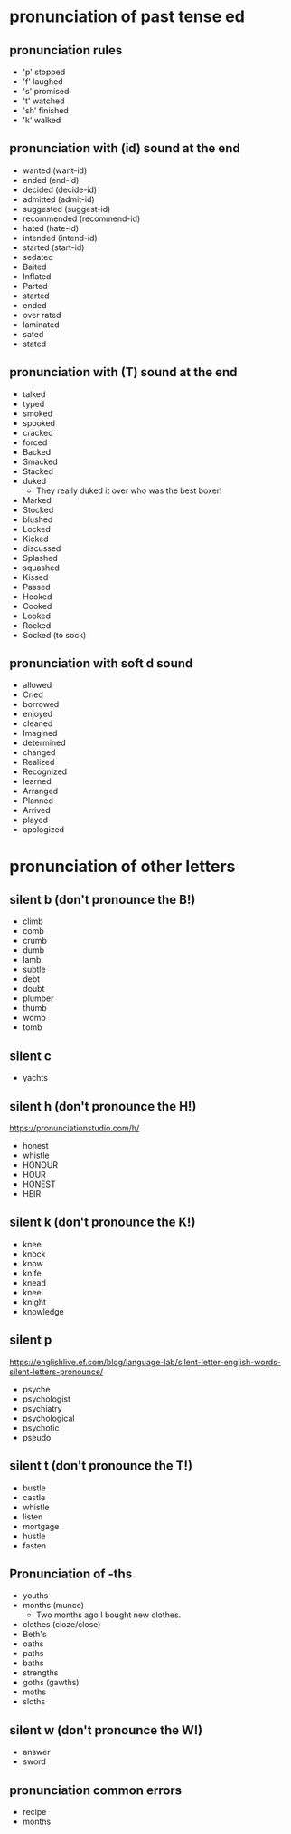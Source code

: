 # pronunciation of past tense ed
## pronunciation rules
* 'p'	stopped
* 'f'	laughed
* 's'	promised
* 't'      watched
* 'sh'      finished
* 'k'	walked


## pronunciation with (id) sound at the end
* wanted (want-id)
* ended	(end-id)
* decided	(decide-id)
* admitted	(admit-id)
* suggested	(suggest-id)
* recommended	(recommend-id)
* hated	(hate-id)
* intended	(intend-id)
* started	(start-id)
* sedated
* Baited
* Inflated
* Parted
* started
* ended
* over rated
* laminated
* sated
* stated




## pronunciation with (T) sound at the end
* talked
* typed
* smoked
* spooked
* cracked
* forced
* Backed
* Smacked
* Stacked
* duked
	*	They really duked it over who was the best boxer!
* Marked
* Stocked
* blushed
* Locked
* Kicked
* discussed
* Splashed
* squashed
* Kissed
* Passed
* Hooked
* Cooked
* Looked
* Rocked
* Socked (to sock)

## pronunciation with soft d sound
* allowed
* Cried
* borrowed
* enjoyed
* cleaned
* Imagined
* determined
* changed
* Realized
* Recognized
* learned
* Arranged
* Planned
* Arrived
* played
* apologized

# pronunciation of other letters
## silent b (don't pronounce the B!)
* climb
* comb
* crumb
* dumb
* lamb
* subtle
* debt
* doubt
* plumber
* thumb
* womb
* tomb

## silent c
- yachts


## silent h (don't pronounce the H!)
https://pronunciationstudio.com/h/
* honest
* whistle
* HONOUR
* HOUR
* HONEST
* HEIR

## silent k (don't pronounce the K!)
* knee
* knock
* know
* knife
* knead
* kneel
* knight
* knowledge

## silent p
https://englishlive.ef.com/blog/language-lab/silent-letter-english-words-silent-letters-pronounce/
- psyche
- psychologist
- psychiatry
- psychological
-  psychotic 
- pseudo


## silent t (don't pronounce the T!)
* bustle
* castle
* whistle
* listen
* mortgage
* hustle
* fasten

## Pronunciation of -ths
* youths
* months (munce)
  * Two months ago I bought new clothes.
* clothes (cloze/close)
* Beth's
* oaths
* paths
* baths
* strengths
* goths (gawths)
* moths
* sloths



## silent w  (don't pronounce the W!)
* answer
* sword


## pronunciation common errors
* recipe
* months
